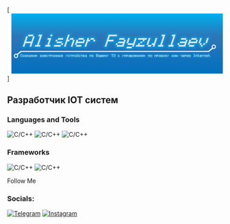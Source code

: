 [![Header](https://github.com/afayzullaev/afayzullaev/blob/main/assets/header.png)]

## Разработчик IOT систем

### Languages and Tools
![C/C++](https://img.shields.io/badge/C/C++-277FC0?)
![C/C++](https://img.shields.io/badge/Python-277FC0)
![C/C++](https://img.shields.io/badge/JavaScript-277FC0)
### Frameworks
![C/C++](https://img.shields.io/badge/C/C++-277FC0)
![C/C++](https://img.shields.io/badge/C/C++-277FC0)

Follow Me
### Socials:
[![Telegram](https://img.shields.io/badge/-Telegram-090909?style=for-the-badge&logo=telegram&logoColor=27A0D9)](https://t.me/argonaut08)
[![Instagram](https://img.shields.io/badge/-Instagram-090909?style=for-the-badge&logo=instagram&logoColor=B4068E)](https://www.instagram.com/afayzullaev)
